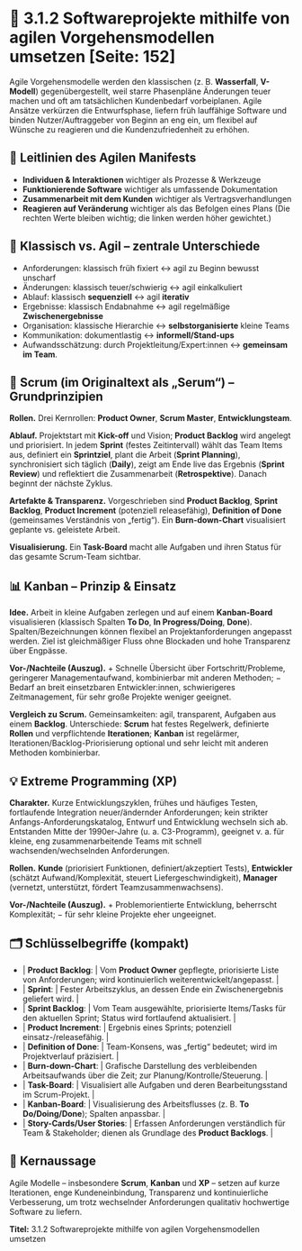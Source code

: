 # 🚀 3.1.2 Softwareprojekte mithilfe von agilen Vorgehensmodellen umsetzen [Seite: 152]

Agile Vorgehensmodelle werden den klassischen (z. B. **Wasserfall**, **V-Modell**) gegenübergestellt, weil starre Phasenpläne Änderungen teuer machen und oft am tatsächlichen Kundenbedarf vorbeiplanen. Agile Ansätze verkürzen die Entwurfsphase, liefern früh lauffähige Software und binden Nutzer/Auftraggeber von Beginn an eng ein, um flexibel auf Wünsche zu reagieren und die Kundenzufriedenheit zu erhöhen. 

## 🧭 Leitlinien des **Agilen Manifests**

* **Individuen & Interaktionen** wichtiger als Prozesse & Werkzeuge
* **Funktionierende Software** wichtiger als umfassende Dokumentation
* **Zusammenarbeit mit dem Kunden** wichtiger als Vertragsverhandlungen
* **Reagieren auf Veränderung** wichtiger als das Befolgen eines Plans
  (Die rechten Werte bleiben wichtig; die linken werden höher gewichtet.) 

## 🔁 Klassisch vs. Agil – zentrale Unterschiede

* Anforderungen: klassisch früh fixiert ↔ agil zu Beginn bewusst unscharf
* Änderungen: klassisch teuer/schwierig ↔ agil einkalkuliert
* Ablauf: klassisch **sequenziell** ↔ agil **iterativ**
* Ergebnisse: klassisch Endabnahme ↔ agil regelmäßige **Zwischenergebnisse**
* Organisation: klassische Hierarchie ↔ **selbstorganisierte** kleine Teams
* Kommunikation: dokumentlastig ↔ **informell/Stand-ups**
* Aufwandsschätzung: durch Projektleitung/Expert:innen ↔ **gemeinsam im Team**. 

## 🧱 **Scrum** (im Originaltext als „Serum“) – Grundprinzipien

**Rollen.** Drei Kernrollen: **Product Owner**, **Scrum Master**, **Entwicklungsteam**. 

**Ablauf.** Projektstart mit **Kick-off** und Vision; **Product Backlog** wird angelegt und priorisiert. In jedem **Sprint** (festes Zeitintervall) wählt das Team Items aus, definiert ein **Sprintziel**, plant die Arbeit (**Sprint Planning**), synchronisiert sich täglich (**Daily**), zeigt am Ende live das Ergebnis (**Sprint Review**) und reflektiert die Zusammenarbeit (**Retrospektive**). Danach beginnt der nächste Zyklus.

**Artefakte & Transparenz.** Vorgeschrieben sind **Product Backlog**, **Sprint Backlog**, **Product Increment** (potenziell releasefähig), **Definition of Done** (gemeinsames Verständnis von „fertig“). Ein **Burn-down-Chart** visualisiert geplante vs. geleistete Arbeit.

**Visualisierung.** Ein **Task-Board** macht alle Aufgaben und ihren Status für das gesamte Scrum-Team sichtbar. 

## 📊 **Kanban** – Prinzip & Einsatz

**Idee.** Arbeit in kleine Aufgaben zerlegen und auf einem **Kanban-Board** visualisieren (klassisch Spalten **To Do**, **In Progress/Doing**, **Done**). Spalten/Bezeichnungen können flexibel an Projektanforderungen angepasst werden. Ziel ist gleichmäßiger Fluss ohne Blockaden und hohe Transparenz über Engpässe. 

**Vor-/Nachteile (Auszug).** + Schnelle Übersicht über Fortschritt/Probleme, geringerer Managementaufwand, kombinierbar mit anderen Methoden; − Bedarf an breit einsetzbaren Entwickler:innen, schwierigeres Zeitmanagement, für sehr große Projekte weniger geeignet. 

**Vergleich zu Scrum.** Gemeinsamkeiten: agil, transparent, Aufgaben aus einem **Backlog**. Unterschiede: **Scrum** hat festes Regelwerk, definierte **Rollen** und verpflichtende **Iterationen**; **Kanban** ist regelärmer, Iterationen/Backlog-Priorisierung optional und sehr leicht mit anderen Methoden kombinierbar. 

## 💡 **Extreme Programming (XP)**

**Charakter.** Kurze Entwicklungszyklen, frühes und häufiges Testen, fortlaufende Integration neuer/ändernder Anforderungen; kein strikter Anfangs-Anforderungskatalog, Entwurf und Entwicklung wechseln sich ab. Entstanden Mitte der 1990er-Jahre (u. a. C3-Programm), geeignet v. a. für kleine, eng zusammenarbeitende Teams mit schnell wachsenden/wechselnden Anforderungen. 

**Rollen.** **Kunde** (priorisiert Funktionen, definiert/akzeptiert Tests), **Entwickler** (schätzt Aufwand/Komplexität, steuert Liefergeschwindigkeit), **Manager** (vernetzt, unterstützt, fördert Teamzusammenwachsens). 

**Vor-/Nachteile (Auszug).** + Problemorientierte Entwicklung, beherrscht Komplexität; − für sehr kleine Projekte eher ungeeignet. 

## 🗂️ Schlüsselbegriffe (kompakt)

* | **Product Backlog**: | Vom **Product Owner** gepflegte, priorisierte Liste von Anforderungen; wird kontinuierlich weiterentwickelt/angepasst. | 
* | **Sprint**: | Fester Arbeitszyklus, an dessen Ende ein Zwischenergebnis geliefert wird. | 
* | **Sprint Backlog**: | Vom Team ausgewählte, priorisierte Items/Tasks für den aktuellen Sprint; Status wird fortlaufend aktualisiert. | 
* | **Product Increment**: | Ergebnis eines Sprints; potenziell einsatz-/releasefähig. | 
* | **Definition of Done**: | Team-Konsens, was „fertig“ bedeutet; wird im Projektverlauf präzisiert. | 
* | **Burn-down-Chart**: | Grafische Darstellung des verbleibenden Arbeitsaufwands über die Zeit; zur Planung/Kontrolle/Steuerung. | 
* | **Task-Board**: | Visualisiert alle Aufgaben und deren Bearbeitungsstand im Scrum-Projekt. | 
* | **Kanban-Board**: | Visualisierung des Arbeitsflusses (z. B. **To Do/Doing/Done**); Spalten anpassbar. | 
* | **Story-Cards/User Stories**: | Erfassen Anforderungen verständlich für Team & Stakeholder; dienen als Grundlage des **Product Backlogs**. | 

## 🎯 Kernaussage

Agile Modelle – insbesondere **Scrum**, **Kanban** und **XP** – setzen auf kurze Iterationen, enge Kundeneinbindung, Transparenz und kontinuierliche Verbesserung, um trotz wechselnder Anforderungen qualitativ hochwertige Software zu liefern. 

**Titel:** 3.1.2 Softwareprojekte mithilfe von agilen Vorgehensmodellen umsetzen
